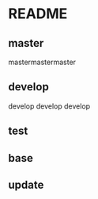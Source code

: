 # README

## master

mastermastermaster

## develop

develop
develop
develop

## test

## base

## update


